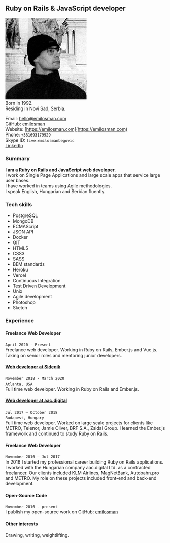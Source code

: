 ## Ruby on Rails & JavaScript developer
![profile picture](/assets/images/profile.jpg)  
Born in 1992.  
Residing in Novi Sad, Serbia.

Email: [hello@emilosman.com](mailto:hello@emilosman.com)  
GitHub: [emilosman](https://www.github.com/emilosman)  
Website: [https://emilosman.com](https://emilosman.com)  
Phone: `+381693179929`  
Skype ID: `live:emilosmanbegovic`  
[LinkedIn](https://www.linkedin.com/in/emil-osmanbegovi%C4%87-357579123/)

### Summary
__I am a Ruby on Rails and JavaScript web developer.__  
I work on Single Page Applications and large scale apps that service large user bases.  
I have worked in teams using Agile methodologies.  
I speak English, Hungarian and Serbian fluently.

### Tech skills
- PostgreSQL
- MongoDB
- ECMAScript
- JSON API
- Docker
- GIT
- HTML5
- CSS3
- SASS
- BEM standards
- Heroku
- Vercel
- Continuous Integration
- Test Driven Development
- Unix
- Agile development
- Photoshop
- Sketch

### Experience

#### Freelance Web Developer
`April 2020 - Present`  
Freelance web developer. Working in Ruby on Rails, Ember.js and Vue.js.  
Taking on senior roles and mentoring junior developers.

#### [Web developer at Sideqik](https://www.sideqik.com/)
`November 2018 - March 2020`  
`Atlanta, USA`  
Full time web developer. Working in Ruby on Rails and Ember.js.

#### [Web developer at aac.digital](http://aac.digital/)
`Jul 2017 – October 2018`  
`Budapest, Hungary`  
Full time web developer. Worked on large scale projects for clients like METRO, Telenor,  Jamie Oliver, BRF S.A., Zsidai Group.
I learned the Ember.js framework and continued to study Ruby on Rails.

#### Freelance Web Developer
`November 2016 – Jul 2017`  
In 2016 I started my professional career building Ruby on Rails applications.
I worked with the Hungarian company aac.digital Ltd. as a contracted freelancer. Our clients included KLM Airlines, MagNetBank, Autobahn.pro and METRO. My role on these projects included front-end and back-end development.

#### Open-Source Code
`November 2016 - present`  
I publish my open-source work on GitHub:
[emilosman](https://www.github.com/emilosman)

#### Other interests
Drawing, writing, weightlifting.
